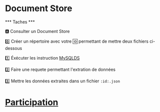 # Document Store

*** Taches ***

:a: Consulter un Document Store


   :zero: Créer un répertoire avec votre :id: permettant de mettre deux fichiers ci-dessous
   
   :one: Éxécuter les instruction [MySQLDS](MySQLDS.md)
   
   :two: Faire une requete permettant l'extration de données
   
   :three: Mettre les données extraites dans un fichier `:id:.json`
   

# [Participation](Participation.md)
